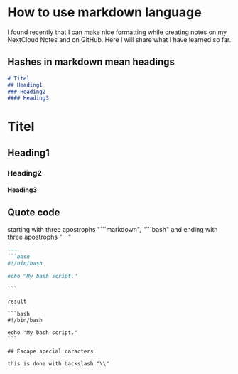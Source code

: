# How to use markdown language

I found recently that I can make nice formatting while creating notes on my NextCloud Notes and on GitHub.
Here I will share what I have learned so far.

## Hashes in markdown mean headings

```markdown
# Titel
## Heading1
### Heading2
#### Heading3
```
# Titel
## Heading1
### Heading2
#### Heading3

## Quote code

starting with three apostrophs \"\`\`\`markdown", \"\`\`\`bash\" and ending with three apostrophs \"\`\`\`\"

```markdown
~~~
```bash
#!/bin/bash

echo "My bash script."
```
~~~
```

result

```bash
#!/bin/bash

echo "My bash script."
```

## Escape special caracters

this is done with backslash "\\"
